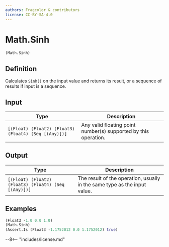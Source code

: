 ```yaml
---
authors: Fragcolor & contributors
license: CC-BY-SA-4.0
---
```



# Math.Sinh

```clojure
(Math.Sinh)
```


## Definition

Calculates `Sinh()` on the input value and returns its result, or a sequence of results if input is a sequence.


## Input

| Type | Description |
|------|-------------|
| `[(Float) (Float2) (Float3) (Float4) (Seq [(Any)])]` | Any valid floating point number(s) supported by this operation. |


## Output

| Type | Description |
|------|-------------|
| `[(Float) (Float2) (Float3) (Float4) (Seq [(Any)])]` | The result of the operation, usually in the same type as the input value. |


## Examples

```clojure
(Float3 -1.0 0.0 1.0)
(Math.Sinh)
(Assert.Is (Float3 -1.1752012 0.0 1.1752012) true)
```


--8<-- "includes/license.md"
